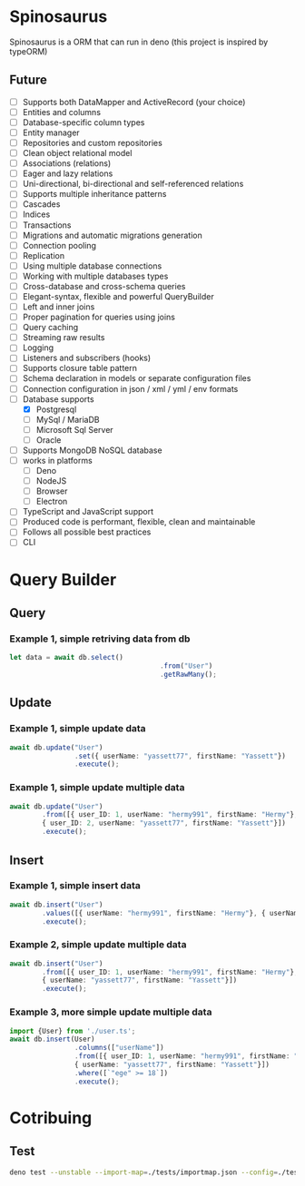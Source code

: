 # Spinosaurus
Spinosaurus is a ORM that can run in deno (this project is inspired by typeORM)

## Future
- [ ] Supports both DataMapper and ActiveRecord (your choice)
- [ ] Entities and columns
- [ ] Database-specific column types
- [ ] Entity manager
- [ ] Repositories and custom repositories
- [ ] Clean object relational model
- [ ] Associations (relations)
- [ ] Eager and lazy relations
- [ ] Uni-directional, bi-directional and self-referenced relations
- [ ] Supports multiple inheritance patterns
- [ ] Cascades
- [ ] Indices
- [ ] Transactions
- [ ] Migrations and automatic migrations generation
- [ ] Connection pooling
- [ ] Replication
- [ ] Using multiple database connections
- [ ] Working with multiple databases types
- [ ] Cross-database and cross-schema queries
- [ ] Elegant-syntax, flexible and powerful QueryBuilder
- [ ] Left and inner joins
- [ ] Proper pagination for queries using joins
- [ ] Query caching
- [ ] Streaming raw results
- [ ] Logging
- [ ] Listeners and subscribers (hooks)
- [ ] Supports closure table pattern
- [ ] Schema declaration in models or separate configuration files
- [ ] Connection configuration in json / xml / yml / env formats
- [ ] Database supports
  - [x] Postgresql
  - [ ] MySql / MariaDB
  - [ ] Microsoft Sql Server
  - [ ] Oracle
- [ ] Supports MongoDB NoSQL database
- [ ] works in platforms
  - [ ] Deno
  - [ ] NodeJS
  - [ ] Browser
  - [ ] Electron
- [ ] TypeScript and JavaScript support
- [ ] Produced code is performant, flexible, clean and maintainable
- [ ] Follows all possible best practices
- [ ] CLI

# Query Builder
## Query
### Example 1, simple retriving data from db
```typescript
let data = await db.select()
									 .from("User")
									 .getRawMany();
```
## Update
### Example 1, simple update data
```typescript
await db.update("User")
				.set({ userName: "yassett77", firstName: "Yassett"})
				.execute();
```
### Example 1, simple update multiple data
```typescript
await db.update("User")
        .from([{ user_ID: 1, userName: "hermy991", firstName: "Hermy"},
        { user_ID: 2, userName: "yassett77", firstName: "Yassett"}])
        .execute();
```
## Insert
### Example 1, simple insert data
```typescript
await db.insert("User")
        .values([{ userName: "hermy991", firstName: "Hermy"}, { userName: "yassett77", firstName: "Yassett"}])
        .execute();
```
### Example 2, simple update multiple data
```typescript
await db.insert("User")
        .from([{ user_ID: 1, userName: "hermy991", firstName: "Hermy"}, 
        { userName: "yassett77", firstName: "Yassett"}])
        .execute();
```
### Example 3, more simple update multiple data
```typescript
import {User} from './user.ts';
await db.insert(User)
				.columns(["userName"])
				.from([{ user_ID: 1, userName: "hermy991", firstName: "Hermy"}, 
				{ userName: "yassett77", firstName: "Yassett"}])
				.where([`"ege" >= 18`])
				.execute();
```

# Cotribuing
## Test
```bash
deno test --unstable --import-map=./tests/importmap.json --config=./tests/tsconfig.json --allow-net --allow-read --allow-env=SPINOSAURUS_TEST_CON_HOST,SPINOSAURUS_TEST_CON_PORT,SPINOSAURUS_TEST_CON_USERNAME,SPINOSAURUS_TEST_CON_PASSWORD tests/start.ts
```